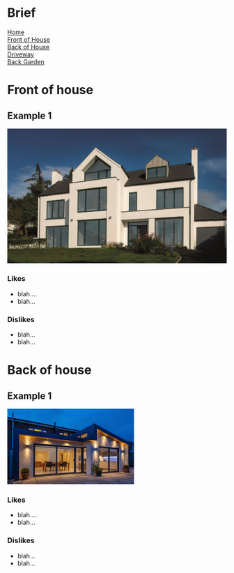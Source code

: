 
# Brief
[Home](brief.md) <br/>
[Front of House](front.md) <br/>
[Back of House](back.md) <br/>
[Driveway](driveway.md) <br/>
[Back Garden](garden) <br/>

# Front of house 

## Example 1
![House 1](images/house_example.jpeg "House 1")

### Likes
- blah.... 
- blah...


### Dislikes
- blah...
- blah...


# Back of house 

## Example 1
![House 1](images/house_example_2.jpeg "House 1")

### Likes
- blah.... 
- blah...


### Dislikes
- blah...
- blah...


